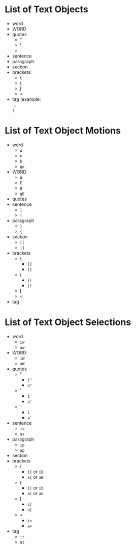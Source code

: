 # List of Text Objects
- word
- WORD
- quotes
    - "
    - '
    - `` ` ``
- sentence
- paragraph
- section
- brackets:
    - {
    - (
    - [
    - <
- tag (example: <div>...</div>)

# List of Text Object Motions
- word
    - `w`
    - `e`
    - `b`
    - `ge`
- WORD
    - `W`
    - `E`
    - `B`
    - `gE`
- quotes
- sentence
    - `)`
    - `(`
- paragraph
    - `}`
    - `{`
- section
    - `[[`
    - `]]`
- brackets
    - {
        - `[{`
        - `]}`
    - (
        - `[(`
        - `])`
    - [
    - <
- tag

# List of Text Object Selections
- word
    - `iw`
    - `aw`
- WORD
    - `iW`
    - `aW`
- quotes
    - "
        - `i"`
        - `a"`
    - '
        - `i'`
        - `a'`
    - `` ` ``
        - `` i` ``
        - `` a` ``
- sentence
    - `is`
    - `as`
- paragraph
    - `ip`
    - `ap`
- section
- brackets
    - {
        - `i{` or `iB`
        - `a{` or `aB`
    - (
        - `i(` or `ib`
        - `a(` or `ab`
    - [
        - `i[`
        - `a[`
    - <
        - `i<`
        - `a<`
- tag
    - `it`
    - `at`
